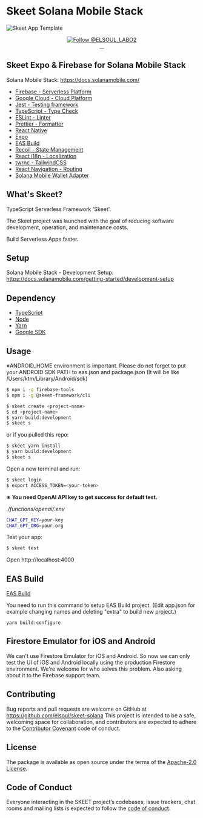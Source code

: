 # Skeet Solana Mobile Stack

![Skeet App Template](https://storage.googleapis.com/skeet-assets/imgs/samples/skeet-app-template.png)

<p align="center">
  <a href="https://twitter.com/intent/follow?screen_name=ELSOUL_LABO2">
    <img src="https://img.shields.io/twitter/follow/ELSOUL_LABO2.svg?label=Follow%20@ELSOUL_LABO2" alt="Follow @ELSOUL_LABO2" />
  </a>
  <br/>

  <a aria-label="npm version" href="https://www.npmjs.com/package/@skeet-framework/cli">
    <img alt="" src="https://badgen.net/npm/v/@skeet-framework/cli">
  </a>
  <a aria-label="Downloads Number" href="https://www.npmjs.com/package/@skeet-framework/cli">
    <img alt="" src="https://badgen.net/npm/dt/@skeet-framework/cli">
  </a>
  <a aria-label="License" href="https://github.com/elsoul/skeet-cli/blob/master/LICENSE.txt">
    <img alt="" src="https://badgen.net/badge/license/Apache/blue">
  </a>
    <a aria-label="Code of Conduct" href="https://github.com/elsoul/skeet-cli/blob/master/CODE_OF_CONDUCT.md">
    <img alt="" src="https://img.shields.io/badge/Contributor%20Covenant-2.1-4baaaa.svg">
  </a>
</p>

## Skeet Expo & Firebase for Solana Mobile Stack

Solana Mobile Stack: https://docs.solanamobile.com/

- [Firebase - Serverless Platform](https://firebase.google.com/)
- [Google Cloud - Cloud Platform](https://cloud.google.com/)
- [Jest - Testing framework](https://jestjs.io/)
- [TypeScript - Type Check](https://www.typescriptlang.org/)
- [ESLint - Linter](https://eslint.org/)
- [Prettier - Formatter](https://prettier.io/)
- [React Native](https://reactnative.dev/)
- [Expo](https://docs.expo.dev/)
- [EAS Build](https://docs.expo.dev/build/introduction/)
- [Recoil - State Management](https://recoiljs.org/)
- [React i18n - Localization](https://react.i18next.com/)
- [twrnc - TailwindCSS](https://github.com/jaredh159/tailwind-react-native-classnames)
- [React Navigation - Routing](https://reactnavigation.org/)
- [Solana Mobile Wallet Adapter](https://docs.solanamobile.com/react-native/overview)

## What's Skeet?

TypeScript Serverless Framework 'Skeet'.

The Skeet project was launched with the goal of reducing software development, operation, and maintenance costs.

Build Serverless Apps faster.

## Setup

Solana Mobile Stack - Development Setup: https://docs.solanamobile.com/getting-started/development-setup

## Dependency

- [TypeScript](https://www.typescriptlang.org/)
- [Node](https://nodejs.org/)
- [Yarn](https://yarnpkg.com/)
- [Google SDK](https://cloud.google.com/sdk/docs)

## Usage

※ANDROID_HOME environment is important. Please do not forget to put your ANDROID SDK PATH to eas.json and package.json
(It will be like /Users/ktm/Library/Android/sdk)

```bash
$ npm i -g firebase-tools
$ npm i -g @skeet-framework/cli
```

```bash
$ skeet create <project-name>
$ cd <project-name>
$ yarn build:development
$ skeet s
```

or if you pulled this repo:

```bash
$ skeet yarn install
$ yarn build:development
$ skeet s
```

Open a new terminal and run:

```bash
$ skeet login
$ export ACCESS_TOKEN=<your-token>
```

**※ You need OpenAI API key to get success for default test.**

_./functions/openai/.env_

```bash
CHAT_GPT_KEY=your-key
CHAT_GPT_ORG=your-org
```

Test your app:

```bash
$ skeet test
```

Open http://localhost:4000

## EAS Build

[EAS Build](https://docs.expo.dev/build/introduction/)

You need to run this command to setup EAS Build project.
(Edit app.json for example changing names and deleting "extra" to build new project.)

```
yarn build:configure
```

## Firestore Emulator for iOS and Android

We can't use Firestore Emulator for iOS and Android.
So now we can only test the UI of iOS and Android locally using the production Firestore environment.
We're welcome for who solves this problem.
Also asking about it to the Firebase support team.

## Contributing

Bug reports and pull requests are welcome on GitHub at https://github.com/elsoul/skeet-solana This project is intended to be a safe, welcoming space for collaboration, and contributors are expected to adhere to the [Contributor Covenant](http://contributor-covenant.org) code of conduct.

## License

The package is available as open source under the terms of the [Apache-2.0 License](https://www.apache.org/licenses/LICENSE-2.0).

## Code of Conduct

Everyone interacting in the SKEET project’s codebases, issue trackers, chat rooms and mailing lists is expected to follow the [code of conduct](https://github.com/elsoul/skeet-solana/blob/master/CODE_OF_CONDUCT.md).
